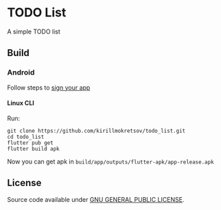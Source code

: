 # TODO List

A simple TODO list

## Build

### Android

Follow steps to [sign your app](https://flutter.dev/docs/deployment/android#signing-the-app)

#### Linux CLI

Run:  
``` shell script
git clone https://github.com/kirillmokretsov/todo_list.git
cd todo_list
flutter pub get 
flutter build apk
```

Now you can get apk in ``build/app/outputs/flutter-apk/app-release.apk``

## License

Source code available under [GNU GENERAL PUBLIC LICENSE](https://www.gnu.org/licenses).
